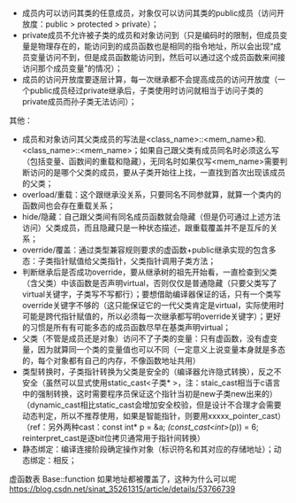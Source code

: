 -	成员内可以访问其类的任意成员，对象仅可以访问其类的public成员（访问开放度：public > protected > private）；
-	private成员不允许被子类的成员和对象访问到（只是编码时的限制，但成员变量是物理存在的，能访问到的成员函数也是相同的指令地址，所以会出现“成员变量访问不到，但是成员函数能访问到，然后可以通过这个成员函数来间接访问那个成员变量”的情况）；
-	成员的访问开放度要逐层计算，每一次继承都不会提高成员的访问开放度（一个public成员经过private继承后，子类使用时访问就相当于访问子类的private成员而孙子类无法访问）；


其他：
-	成员和对象访问其父类成员的写法是\<class_name>::\<mem_name>和.\<class_name>::\<mem_name>；如果自己跟父类有成员同名时必须这么写（包括变量、函数间的重载和隐藏），无同名时如果仅写\<mem_name>需要判断访问的是哪个父类的成员，要从子类开始往上找，一直找到首次出现该成员的父类；
-	overload/重载：这个跟继承没关系，只要同名不同参就算，就算一个类内的函数间也会存在重载关系；
-	hide/隐藏：自己跟父类间有同名成员函数就会隐藏（但是仍可通过上述方法访问）父类成员，而且隐藏只是一种状态描述，跟重载覆盖并不是互斥的关系；
-	override/覆盖：通过类型兼容规则要求的虚函数+public继承实现的包含多态：子类指针赋值给父类指针，父类指针调用子类方法；
- 	判断继承后是否成功override，要从继承树的祖先开始看，一直检查到父类（含父类）中该函数是否声明virtual，否则仅仅是普通隐藏（只要父类写了virtual关键字，子类写不写都行）；要想借助编译器保证的话，只有一个类写override关键字不够的（这只能保证它的一代父类肯定是virtual，实际使用时可能是跨代指针赋值的，所以必须每一次继承都写明override关键字）；更好的习惯是所有有可能多态的成员函数尽早在基类声明virtual；
-	父类（不管是成员还是对象）访问不了子类的变量：只有虚函数，没有虚变量，因为就算同一个类的变量值也可以不同（一定意义上说变量本身就是多态的，每个对象都有自己的内存，不像函数地址共用）
-	类型转换时，子类指针转换为父类是安全的（编译器允许隐式转换），反之不安全（虽然可以显式使用static_cast<子类* >，注：staic_cast相当于c语言中的强制转换，这时需要程序员保证这个指针当初是new子类new出来的）（dynamic_cast相比static_cast会增加安全校验，但是设计不合理才会需要动态判定，所以不推荐使用，如果是智能指针，则要用xxxxx_pointer_cast）（ref：另外两种cast：const int* p = &a; *(const_cast<int*>(p)) = 6; reinterpret_cast是逐bit位拷贝通常用于指针间转换）
-	静态绑定：编译连接阶段确定操作对象（标识符名和其对应的存储地址）；动态绑定：相反；


 虚函数表
Base::function 如果地址都被覆盖了，这种为什么可以呢
https://blog.csdn.net/sinat_35261315/article/details/53766739
